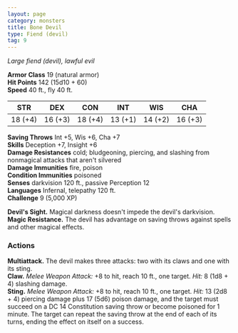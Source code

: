 ```yaml
---
layout: page
category: monsters
title: Bone Devil
type: Fiend (devil)
tag: 9
---
```

_Large fiend (devil), lawful evil_

**Armor Class** 19 (natural armor)    
**Hit Points** 142 (15d10 + 60)    
**Speed** 40 ft., fly 40 ft. 

| STR      | DEX     | CON      | INT     | WIS     | CHA     |
|----------|---------|----------|---------|---------|---------|
| 18 (+4) | 16 (+3) | 18 (+4) | 13 (+1) | 14 (+2) | 16 (+3) |
     
**Saving Throws** Int +5, Wis +6, Cha +7    
**Skills** Deception +7, Insight +6    
**Damage Resistances** cold; bludgeoning, piercing, and slashing from nonmagical attacks that aren't silvered    
**Damage Immunities** fire, poison    
**Condition Immunities** poisoned    
**Senses** darkvision 120 ft., passive Perception 12    
**Languages** Infernal, telepathy 120 ft.    
**Challenge** 9 (5,000 XP) 

**Devil's Sight.** Magical darkness doesn't impede the devil's darkvision.    
**Magic Resistance.** The devil has advantage on saving throws against spells and other magical effects. 

### Actions 
**Multiattack.** The devil makes three attacks: two with its claws and one with its sting.    
**Claw.** _Melee Weapon Attack:_ +8 to hit, reach 10 ft., one target. _Hit:_ 8 (1d8 + 4) slashing damage.    
**Sting.** _Melee Weapon Attack:_ +8 to hit, reach 10 ft., one target. _Hit:_ 13 (2d8 + 4) piercing damage plus 17 (5d6) poison damage, and the target must succeed on a DC 14 Constitution saving throw or become poisoned for 1 minute. The target can repeat the saving throw at the end of each of its turns, ending the effect on itself on a success.